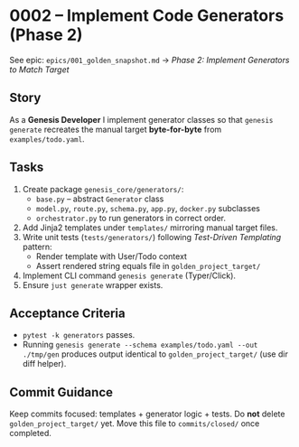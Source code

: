 # 0002 – Implement Code Generators (Phase 2)

See epic: `epics/001_golden_snapshot.md` → *Phase 2: Implement Generators to Match Target*

## Story
As a **Genesis Developer** I implement generator classes so that `genesis generate` recreates the manual target **byte-for-byte** from `examples/todo.yaml`.

## Tasks
1. Create package `genesis_core/generators/`:
   - `base.py` – abstract `Generator` class
   - `model.py`, `route.py`, `schema.py`, `app.py`, `docker.py` subclasses
   - `orchestrator.py` to run generators in correct order.
2. Add Jinja2 templates under `templates/` mirroring manual target files.
3. Write unit tests (`tests/generators/`) following *Test-Driven Templating* pattern:
   - Render template with User/Todo context
   - Assert rendered string equals file in `golden_project_target/`
4. Implement CLI command `genesis generate` (Typer/Click).
5. Ensure `just generate` wrapper exists.

## Acceptance Criteria
- `pytest -k generators` passes.
- Running `genesis generate --schema examples/todo.yaml --out ./tmp/gen` produces output identical to `golden_project_target/` (use dir diff helper).

## Commit Guidance
Keep commits focused: templates + generator logic + tests.  Do **not** delete `golden_project_target/` yet.  Move this file to `commits/closed/` once completed. 